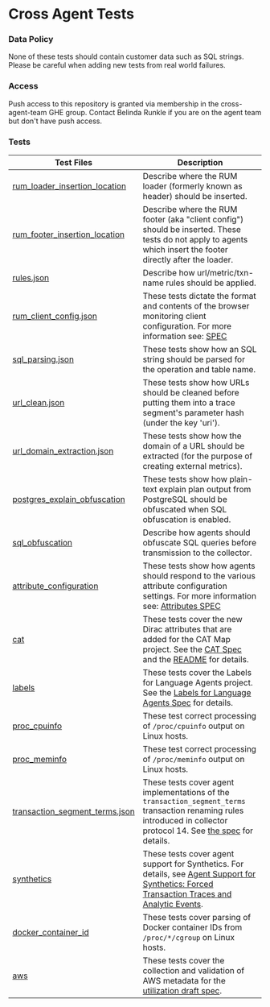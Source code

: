 # Cross Agent Tests

### Data Policy

None of these tests should contain customer data such as SQL strings.
Please be careful when adding new tests from real world failures.

### Access

Push access to this repository is granted via membership in the cross-agent-team GHE group. Contact Belinda Runkle if you are on the agent team but don't have push access.

### Tests

| Test Files    | Description   |
| ------------- |-------------|
| [rum_loader_insertion_location](rum_loader_insertion_location) | Describe where the RUM loader (formerly known as header) should be inserted. |
| [rum_footer_insertion_location](rum_footer_insertion_location) | Describe where the RUM footer (aka "client config") should be inserted.  These tests do not apply to agents which insert the footer directly after the loader. |
| [rules.json](rules.json) | Describe how url/metric/txn-name rules should be applied. |
| [rum_client_config.json](rum_client_config.json) | These tests dictate the format and contents of the browser monitoring client configuration.  For more information see: [SPEC](https://monisagent.atlassian.net/wiki/display/eng/JavaScript+Agent+Auto-Instrumentation) |
| [sql_parsing.json](sql_parsing.json) | These tests show how an SQL string should be parsed for the operation and table name. |
| [url_clean.json](url_clean.json) | These tests show how URLs should be cleaned before putting them into a trace segment's parameter hash (under the key 'uri'). |
| [url_domain_extraction.json](url_domain_extraction.json) | These tests show how the domain of a URL should be extracted (for the purpose of creating external metrics). |
| [postgres_explain_obfuscation](postgres_explain_obfuscation) | These tests show how plain-text explain plan output from PostgreSQL should be obfuscated when SQL obfuscation is enabled. |
| [sql_obfuscation](sql_obfuscation) | Describe how agents should obfuscate SQL queries before transmission to the collector. |
| [attribute_configuration](attribute_configuration.json) | These tests show how agents should respond to the various attribute configuration settings.  For more information see: [Attributes SPEC](https://monisagent.atlassian.net/wiki/display/eng/Agent+Attributes) |
| [cat](cat) | These tests cover the new Dirac attributes that are added for the CAT Map project. See the [CAT Spec](https://monisagent.atlassian.net/wiki/display/eng/Cross+Application+Tracing) and the [README](cat/README.md) for details.|
| [labels](labels.json) | These tests cover the Labels for Language Agents project. See the [Labels for Language Agents Spec](https://monisagent.atlassian.net/wiki/display/eng/Labels+for+Language+Agents) for details.|
| [proc_cpuinfo](proc_cpuinfo) | These test correct processing of `/proc/cpuinfo` output on Linux hosts. |
| [proc_meminfo](proc_meminfo) | These test correct processing of `/proc/meminfo` output on Linux hosts. |
| [transaction_segment_terms.json](transaction_segment_terms.json) | These tests cover agent implementations of the `transaction_segment_terms` transaction renaming rules introduced in collector protocol 14. See [the spec](https://monisagent.atlassian.net/wiki/display/eng/Language+agent+transaction+segment+terms+rules) for details. |
| [synthetics](synthetics) | These tests cover agent support for Synthetics. For details, see [Agent Support for Synthetics: Forced Transaction Traces and Analytic Events](https://monisagent.atlassian.net/wiki/display/eng/Agent+Support+for+Synthetics%3A+Forced+Transaction+Traces+and+Analytic+Events). |
| [docker_container_id](docker_container_id) | These tests cover parsing of Docker container IDs from `/proc/*/cgroup` on Linux hosts. |
| [aws](aws.json) | These tests cover the collection and validation of AWS metadata for the [utilization draft spec](https://source.datanerd.us/jclark/agent-specs/blob/utilization/2015-05-Utilization.md). |
